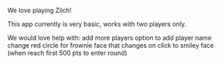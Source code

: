 We love playing Zilch!

This app currently is very basic, works with two players only.

We would love help with: add more players option to add player name change red circle for frownie face that changes on click to smiley face (when reach first 500 pts to enter round)
